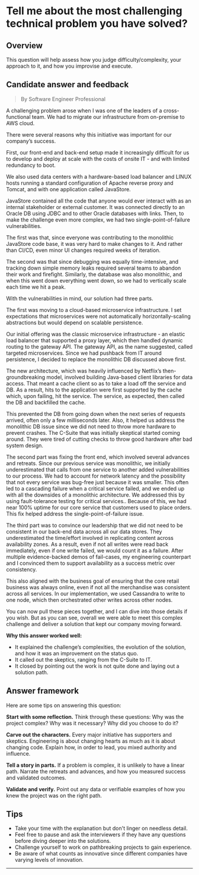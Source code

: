# Tell me about the most challenging technical problem you have solved?

## Overview
This question will help assess how you judge difficulty/complexity, your approach to it, and how you improvise and execute.

## Candidate answer and feedback
> By Software Engineer Professional

A challenging problem arose when I was one of the leaders of a cross-functional team. We had to migrate our infrastructure from on-premise to AWS cloud.

There were several reasons why this initiative was important for our company’s success.

First, our front-end and back-end setup made it increasingly difficult for us to develop and deploy at scale with the costs of onsite IT - and with limited redundancy to boot.

We also used data centers with a hardware-based load balancer and LINUX hosts running a standard configuration of Apache reverse proxy and Tomcat, and with one application called JavaStore.

JavaStore contained all the code that anyone would ever interact with as an internal stakeholder or external customer. It was connected directly to an Oracle DB using JDBC and to other Oracle databases with links.
Then, to make the challenge even more complex, we had two single-point-of-failure vulnerabilities.

The first was that, since everyone was contributing to the monolithic JavaStore code base, it was very hard to make changes to it. And rather than CI/CD, even minor UI changes required weeks of iteration.

The second was that since debugging was equally time-intensive, and tracking down simple memory leaks required several teams to abandon their work and firefight. Similarly, the database was also monolithic, and when this went down everything went down, so we had to vertically scale each time we hit a peak.

With the vulnerabilities in mind, our solution had three parts.

The first was moving to a cloud-based microservice infrastructure. I set expectations that microservices were not automatically horizontally-scaling abstractions but would depend on scalable persistence.

Our initial offering was the classic microservice infrastructure - an elastic load balancer that supported a proxy layer, which then handled dynamic routing to the gateway API. The gateway API, as the name suggested, called targeted microservices. Since we had pushback from IT around persistence, I decided to replace the monolithic DB discussed above first.

The new architecture, which was heavily influenced by Netflix’s then-groundbreaking model, involved building Java-based client libraries for data access. That meant a cache client so as to take a load off the service and DB. As a result, hits to the application were first supported by the cache which, upon failing, hit the service. The service, as expected, then called the DB and backfilled the cache.

This prevented the DB from going down when the next series of requests arrived, often only a few milliseconds later. Also, it helped us address the monolithic DB issue since we did not need to throw more hardware to prevent crashes. The C-Suite that was initially skeptical started coming around. They were tired of cutting checks to throw good hardware after bad system design.

The second part was fixing the front end, which involved several advances and retreats. Since our previous service was monolithic, we initially underestimated that calls from one service to another added vulnerabilities to our process. We had to account for network latency and the possibility that not every service was bug-free just because it was smaller. This often led to a cascading failure when a critical service failed, and we ended up with all the downsides of a monolithic architecture. We addressed this by using fault-tolerance testing for critical services.. Because of this, we had near 100% uptime for our core service that customers used to place orders. This fix helped address the single-point-of-failure issue.

The third part was to convince our leadership that we did not need to be consistent in our back-end data across all our data stores. They underestimated the time/effort involved in replicating content across availability zones. As a result, even if not all writes were read back immediately, even if one write failed, we would count it as a failure. After multiple evidence-backed demos of fail-cases, my engineering counterpart and I convinced them to support availability as a success metric over consistency.

This also aligned with the business goal of ensuring that the core retail business was always online, even if not all the merchandise was consistent across all services. In our implementation, we used Cassandra to write to one node, which then orchestrated other writes across other nodes.

You can now pull these pieces together, and I can dive into those details if you wish. But as you can see, overall we were able to meet this complex challenge and deliver a solution that kept our company moving forward.

**Why this answer worked well:**

* It explained the challenge’s complexities, the evolution of the solution, and how it was an improvement on the status quo.
* It called out the skeptics, ranging from the C-Suite to IT.
* It closed by pointing out the work is not quite done and laying out a solution path.

## Answer framework
Here are some tips on answering this question:

**Start with some reflection.** Think through these questions: Why was the project complex? Why was it necessary? Why did you choose to do it?

**Carve out the characters.** Every major initiative has supporters and skeptics. Engineering is about changing hearts as much as it is about changing code. Explain how, in order to lead, you mixed authority and influence.

**Tell a story in parts.** If a problem is complex, it is unlikely to have a linear path. Narrate the retreats and advances, and how you measured success and validated outcomes.

**Validate and verify.** Point out any data or verifiable examples of how you knew the project was on the right path.

## Tips

* Take your time with the explanation but don't linger on needless detail.
* Feel free to pause and ask the interviewers if they have any questions before diving deeper into the solutions.
* Challenge yourself to work on pathbreaking projects to gain experience.
* Be aware of what counts as innovative since different companies have varying levels of innovation.

---